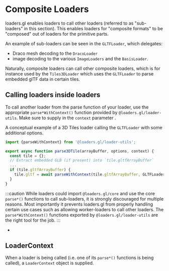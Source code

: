 # Composite Loaders

loaders.gl enables loaders to call other loaders (referred to as "sub-loaders" in this section).
This enables loaders for "composite formats" to be "composed" out of loaders for the primitive parts.

An example of sub-loaders can be seen in the `GLTFLoader`, which delegates:

- Draco mesh decoding to the `DracoLoader`
- image decoding to the various `ImageLoaders` and the `BasisLoader`.

Naturally, composite loaders can call other composite loaders, which is for instance used by
the `Tiles3DLoader` which uses the `GLTFLoader` to parse embedded glTF data in certain tiles.

## Calling loaders inside loaders

To call another loader from the parse function of your loader, use the appropriate `parse*WithContext()` function provided by `@loaders.gl/loader-utils`.
Make sure to supply in the `context` parameter .

A conceptual example of a 3D Tiles loader calling the `GLTFLoader` with some additional options.

```typescript
import {parseWithContext} from '@loaders.gl/loader-utils';

export async function parse3DTile(arrayBuffer, options, context) {
  const tile = {};
  // Extract embedded GLB (if present) into `tile.gltfArrayBuffer`
  ...
  if (tile.gltfArrayBuffer) {
    tile.gltf = await parseWithContext(tile.gltfArrayBuffer, GLTFLoader, {gltf: {...}}, context);
  }
}
```

:::caution
While loaders could import `@loaders.gl/core` and use the core `parse*()` functions to call sub-loaders,
it is strongly discouraged for multiple reasons.
Most importantly it prevents loaders.gl from properly handling certain use cases
such as allowing worker-loaders to call other loaders.
The `parse*WithContext()` functions exported by `@loaders.gl/loader-utils` are the right tool for the job.
:::

-

## LoaderContext

When a loader is being called (i.e. one of its `parse*()` functions is being called), a `LoaderContext` object is supplied.
